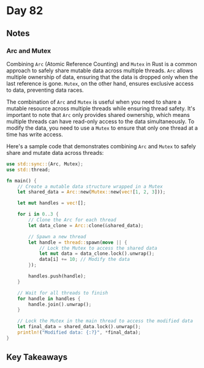 # Day 82

## Notes

### Arc and Mutex

Combining `Arc` (Atomic Reference Counting) and `Mutex` in Rust is a common approach to safely share mutable data across multiple threads. `Arc` allows multiple ownership of data, ensuring that the data is dropped only when the last reference is gone. `Mutex`, on the other hand, ensures exclusive access to data, preventing data races.

The combination of `Arc` and `Mutex` is useful when you need to share a mutable resource across multiple threads while ensuring thread safety. It's important to note that `Arc` only provides shared ownership, which means multiple threads can have read-only access to the data simultaneously. To modify the data, you need to use a `Mutex` to ensure that only one thread at a time has write access.

Here's a sample code that demonstrates combining `Arc` and `Mutex` to safely share and mutate data across threads:

```rust
use std::sync::{Arc, Mutex};
use std::thread;

fn main() {
    // Create a mutable data structure wrapped in a Mutex
    let shared_data = Arc::new(Mutex::new(vec![1, 2, 3]));

    let mut handles = vec![];

    for i in 0..3 {
        // Clone the Arc for each thread
        let data_clone = Arc::clone(&shared_data);

        // Spawn a new thread
        let handle = thread::spawn(move || {
            // Lock the Mutex to access the shared data
            let mut data = data_clone.lock().unwrap();
            data[i] += 10; // Modify the data
        });

        handles.push(handle);
    }

    // Wait for all threads to finish
    for handle in handles {
        handle.join().unwrap();
    }

    // Lock the Mutex in the main thread to access the modified data
    let final_data = shared_data.lock().unwrap();
    println!("Modified data: {:?}", *final_data);
}
```



## Key Takeaways
